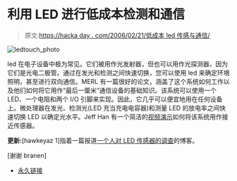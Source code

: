 # 利用 LED 进行低成本检测和通信

> 原文:[https://hacka day . com/2006/02/21/低成本 led 传感与通信/](https://hackaday.com/2006/02/21/low-cost-sensing-and-communication-with-an-led/)

![ledtouch_photo](../Images/e9ea3488816913d6c8d943c380c51f91.png "ledtouch_photo")

led 在电子设备中极为常见。它们被用作光发射器，但也可以用作光探测器，因为它们是光电二极管。通过在发光和检测之间快速切换，您可以使用 led 来确定环境照明，甚至进行双向通信。MERL 有一篇很好的论文，涵盖了这个系统如何工作以及他们如何将它用作“最后一厘米”通信设备的基础知识。该系统可以使用一个 LED、一个电阻和两个 I/O 引脚来实现。因此，它几乎可以便宜地用在任何设备上。微处理器在发光、检测光(LED 充当充电电容器)和测量 LED 的放电率之间快速切换 LED 以确定光水平。Jeff Han 有一个简洁的[视频演示](http://mrl.nyu.edu/%7Ejhan/ledtouch/index.html)如何将该系统用作接近传感器。

**更新:**[hawkeyaz 1]指着一篇报道[一个人对 LED 传感器的调查](http://projects.dimension-x.net/technology-and-projects/ledsensors/)的博客。

[谢谢 branen]

*   [永久链接](http://www.merl.com/publications/TR2003-035/)